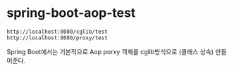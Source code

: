 # spring-boot-aop-test

```
http://localhost:8080/cglib/test
http://localhost:8080/proxy/test
```

Spring Boot에서는 기본적으로 Aop porxy 객체를 cglib방식으로 (클래스 상속) 만들어준다.

